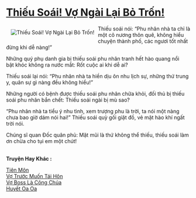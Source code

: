<a href="https://utruyen.com/thieu-soai-vo-ngai-lai-bo-tron/18357/" title="Thiếu Soái! Vợ Ngài Lại Bỏ Trốn!"><h1>Thiếu Soái! Vợ Ngài Lại Bỏ Trốn!</h1></a><div style="display:table"><img align="right" style="float: left; padding: 10px;" src="https://utruyen.com/images/story/200x260/thieu-soai-vo-ngai-lai-bo-tron.jpg" alt="Thiếu Soái! Vợ Ngài Lại Bỏ Trốn!">Thiếu soái nói: “Phu nhân nhà ta chỉ là một cô nương thôn quê, không hiểu chuyện thành phố, các ngươi tốt nhất đừng khi dễ nàng!”<p></p>Những quý phụ danh gia bị thiếu soái phu nhân tranh hết hào quang nổi bật khóc không ra nước mắt: Rốt cuộc ai khi dễ ai?<p></p>Thiếu soái lại nói: “Phu nhân nhà ta hiền dịu ôn nhu lịch sự, những thứ trung y, quân sự gì nàng đều không hiểu!”<p></p>Những người có bệnh được thiếu soái phu nhân chữa khỏi, đối thủ bị thiếu soái phu nhân bắn chết: Thiếu soái ngài bị mù sao?<p></p>“Phu nhân nhà ta tiểu ý nhu tình, xem trượng phu là trời, ta nói một nàng chưa bao giờ dám nói hai!” Thiếu soái quỳ gối giặt đồ, vẻ mặt hào khí ngất trời nói.<p></p>Chúng sĩ quan Đốc quân phủ: Mặt mũi là thứ không thể thiếu, thiếu soái làm ơn chừa cho tụi em một chút!</div><p><br><b>Truyện Hay Khác :</b></p><a href="https://utruyen.com/tien-mon/17604/" alt="Tiên Môn">Tiên Môn</a><br/><a href="https://www.flickr.com/photos/184340401@N07/48819176242/" alt="Vợ Trước Muốn Tái Hôn">Vợ Trước Muốn Tái Hôn</a><br/><a href="https://github.com/quanluxury/truyenhot/tree/master/truyenhay/19155/" alt="Vợ Boss Là Công Chúa">Vợ Boss Là Công Chúa</a><br/><a href="https://dammyh.wordpress.com/2019/11/07/huyet-oa-oa/" alt="Huyết Oa Oa">Huyết Oa Oa</a><br/>